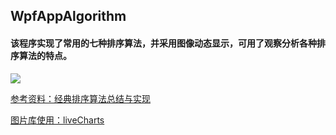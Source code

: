 ## WpfAppAlgorithm
#### 该程序实现了常用的七种排序算法，并采用图像动态显示，可用了观察分析各种排序算法的特点。

![](https://github.com/MianB1zhe/WpfAppAlgorithm/blob/master/WpfAppAlgorithm/wpfAlgorithm.png)

[参考资料：经典排序算法总结与实现](http://wuchong.me/blog/2014/02/09/algorithm-sort-summary/)

[图片库使用：liveCharts](https://lvcharts.net/App/examples/v1/wpf/start)

